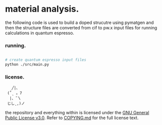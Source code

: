 # material analysis.

the following code is used to build a doped strucutre using pymatgen and
then the structure files are converted from cif to pw.x input files for
running calculations in quantum espresso.

### running.

```bash

# create quantum espresso input files
python ./src/main.py
```


### license.

       ╱|、
     (˚ˎ 。7
      |、˜〵
     じしˍ,)ノ

the repository and everything within is licensed under the [GNU General Public License v3.0](https://www.gnu.org/licenses/gpl-3.0.en.html).
Refer to [COPYING.md](./COPYING.md) for the full license text.
